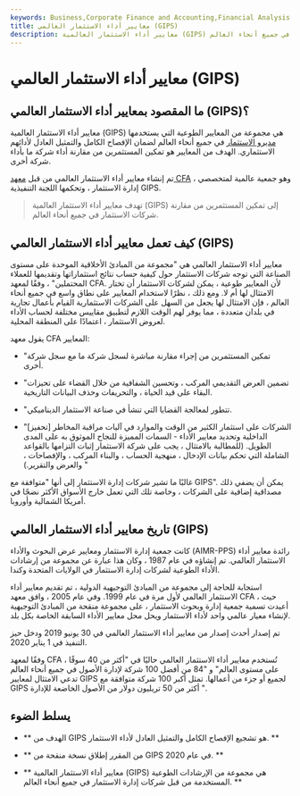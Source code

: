 ```yaml
---
keywords: Business,Corporate Finance and Accounting,Financial Analysis
title: معايير أداء الاستثمار العالمي (GIPS)
description: معايير أداء الاستثمار العالمية (GIPS) هي مجموعة من معايير تقارير الأداء الطوعية المستخدمة من قبل مديري الاستثمار في جميع أنحاء العالم.
---
```


# معايير أداء الاستثمار العالمي (GIPS)
## ما المقصود بمعايير أداء الاستثمار العالمي (GIPS)؟

معايير أداء الاستثمار العالمية (GIPS) هي مجموعة من المعايير الطوعية التي يستخدمها [مديرو الاستثمار](/investment-manager) في جميع أنحاء العالم لضمان الإفصاح الكامل والتمثيل العادل لأدائهم الاستثماري. الهدف من المعايير هو تمكين المستثمرين من مقارنة أداء شركة ما بأداء شركة أخرى.

تم إنشاء معايير أداء الاستثمار العالمي من قبل [معهد CFA](/cfainstitute) ، وهو جمعية عالمية لمتخصصي إدارة الاستثمار ، وتحكمها اللجنة التنفيذية GIPS.

> تهدف معايير أداء الاستثمار العالمية (GIPS) إلى تمكين المستثمرين من مقارنة شركات الاستثمار في جميع أنحاء العالم.

>

## كيف تعمل معايير أداء الاستثمار العالمي (GIPS)

معايير أداء الاستثمار العالمي هي "مجموعة من المبادئ الأخلاقية الموحدة على مستوى الصناعة التي توجه شركات الاستثمار حول كيفية حساب نتائج استثماراتها وتقديمها للعملاء المحتملين" ، وفقًا لمعهد CFA. لأن المعايير طوعية ، يمكن لشركات الاستثمار أن تختار الامتثال لها أم لا. ومع ذلك ، نظرًا لاستخدام المعايير على نطاق واسع في جميع أنحاء العالم ، فإن الامتثال لها يجعل من السهل على الشركات الاستثمارية القيام بأعمال تجارية في بلدان متعددة ، مما يوفر لهم الوقت اللازم لتطبيق مقاييس مختلفة لحساب الأداء لعروض الاستثمار ، اعتمادًا على المنطقة المحلية.

يقول معهد CFA المعايير:

- "تمكين المستثمرين من إجراء مقارنة مباشرة لسجل شركة ما مع سجل شركة أخرى.

- "تضمين العرض التقديمي المركب ، وتحسين الشفافية من خلال القضاء على تحيزات البقاء على قيد الحياة ، والتحريفات وحذف البيانات التاريخية.

- "تتطور لمعالجة القضايا التي تنشأ في صناعة الاستثمار الديناميكي.

- "[تحفيز] الشركات على استثمار الكثير من الوقت والموارد في آليات مراقبة المخاطر الداخلية وتحديد معايير الأداء - السمات المميزة للنجاح الموثوق به على المدى الطويل. (للمطالبة بالامتثال ، يجب على شركة الاستثمار إثبات التزامها بالقواعد الشاملة التي تحكم بيانات الإدخال ، منهجية الحساب ، والبناء المركب ، والإفصاحات ، والعرض والتقرير.) "

غالبًا ما تشير شركات إدارة الاستثمار إلى أنها "متوافقة مع GIPS". يمكن أن يضفي ذلك مصداقية إضافية على الشركات ، وخاصة تلك التي تعمل خارج الأسواق الأكثر نضجًا في أمريكا الشمالية وأوروبا.

## تاريخ معايير أداء الاستثمار العالمي (GIPS)

كانت جمعية إدارة الاستثمار ومعايير عرض البحوث والأداء (AIMR-PPS) رائدة معايير أداء الاستثمار العالمي. تم إنشاؤه في عام 1987 ، وكان هذا عبارة عن مجموعة من إرشادات الأداء الطوعية لشركات إدارة الاستثمار في الولايات المتحدة وكندا.

استجابة للحاجة إلى مجموعة من المبادئ التوجيهية الدولية ، تم تقديم معايير أداء الاستثمار العالمي لأول مرة في عام 1999. وفي عام 2005 ، وافق معهد CFA ، حيث أعيدت تسمية جمعية إدارة وبحوث الاستثمار ، على مجموعة منقحة من المبادئ التوجيهية لإنشاء معيار عالمي واحد لأداء الاستثمار ويحل محل معايير الأداء السابقة الخاصة بكل بلد.

تم إصدار أحدث إصدار من معايير أداء الاستثمار العالمي في 30 يونيو 2019 ودخل حيز التنفيذ في 1 يناير 2020.

وفقًا لمعهد CFA ، تُستخدم معايير أداء الاستثمار العالمي حاليًا في "أكثر من 40 سوقًا على مستوى العالم" و "84 من أفضل 100 شركة لإدارة الأصول في جميع أنحاء العالم تدعي الامتثال لمعايير GIPS لجميع أو جزء من أعمالها. تمثل أكبر 100 شركة متوافقة مع GIPS أكثر من 50 تريليون دولار من الأصول الخاضعة للإدارة ".

## يسلط الضوء

- ** الهدف من GIPS هو تشجيع الإفصاح الكامل والتمثيل العادل لأداء الاستثمار. **

- ** من المقرر إطلاق نسخة منقحة من GIPS في عام 2020. **

- ** معايير أداء الاستثمار العالمية (GIPS) هي مجموعة من الإرشادات الطوعية المستخدمة من قبل شركات إدارة الاستثمار في جميع أنحاء العالم. **

